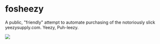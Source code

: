 # fosheezy
A public, "friendly" attempt to automate purchasing of the notoriously slick yeezysupply.com. Yeezy, Puh-leezy. 

![](fosheezy.gif)
